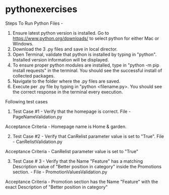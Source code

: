 # pythonexercises

Steps To Run Python Files - 
1. Ensure latest python version is installed. Go to https://www.python.org/downloads/ to select python for either Mac or Windows.
2. Download the 3 .py files and save in local director.
3. Open Terminal, validate that python is installed by typing in "python". Installed version information will be displayed.
4. To ensure proper python modules are installed, type in "python -m pip install requests" in the terminal. You should see the successful install of collected packages.
5. Navigate to the folder where the .py files are saved.
6. Execute per .py file by typing in "python <filename.py>. You should see the correct response in the terminal every execution. 

Following test cases  

1. Test Case #1 - Verify that the homepage is correct. File - PageNameValidation.py
	
 Acceptance Criteria - Homepage name is Home & garden.

2. Test Case #2 - Verify that CanRelist parameter value is set to "True". File - CanRelistValidation.py
	
 Acceptance Criteria - CanRelist parameter value is set to "True"

3. Test Case # 3 - Verify that the Name "Feature" has a matching Description value of "Better position in category" inside the Promotions section. - File - PromotionValuesValidation.py
	
 Acceptance Criteria - Promotion section has the Name "Feature" with the exact Description of "Better position in category"
